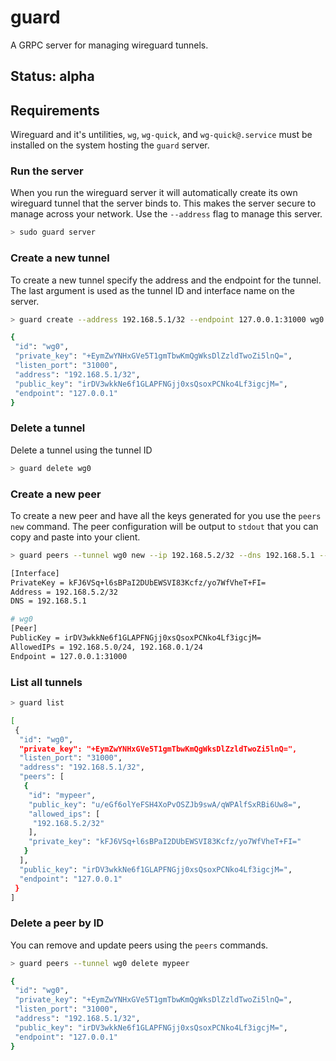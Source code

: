 # guard

A GRPC server for managing wireguard tunnels.

## Status: alpha

## Requirements

Wireguard and it's untilities, `wg`, `wg-quick`, and `wg-quick@.service` must be installed on the system hosting
the `guard` server.

### Run the server

When you run the wireguard server it will automatically create its own wireguard tunnel
that the server binds to.  This makes the server secure to manage across your network.
Use the `--address` flag to manage this server.

```bash
> sudo guard server
```

### Create a new tunnel


To create a new tunnel specify the address and the endpoint for the tunnel.
The last argument is used as the tunnel ID and interface name on the server.

```bash
> guard create --address 192.168.5.1/32 --endpoint 127.0.0.1:31000 wg0

{
 "id": "wg0",
 "private_key": "+EymZwYNHxGVe5T1gmTbwKmQgWksDlZzldTwoZi5lnQ=",
 "listen_port": "31000",
 "address": "192.168.5.1/32",
 "public_key": "irDV3wkkNe6f1GLAPFNGjj0xsQsoxPCNko4Lf3igcjM=",
 "endpoint": "127.0.0.1"
}
```

### Delete a tunnel

Delete a tunnel using the tunnel ID

```bash
> guard delete wg0
```

### Create a new peer

To create a new peer and have all the keys generated for you use the `peers new` command.
The peer configuration will be output to `stdout` that you can copy and paste into your client.

```bash
> guard peers --tunnel wg0 new --ip 192.168.5.2/32 --dns 192.168.5.1 --ips 192.168.5.0/24 --ips 192.168.0.1/24 mypeer

[Interface]
PrivateKey = kFJ6VSq+l6sBPaI2DUbEWSVI83Kcfz/yo7WfVheT+FI=
Address = 192.168.5.2/32
DNS = 192.168.5.1

# wg0
[Peer]
PublicKey = irDV3wkkNe6f1GLAPFNGjj0xsQsoxPCNko4Lf3igcjM=
AllowedIPs = 192.168.5.0/24, 192.168.0.1/24
Endpoint = 127.0.0.1:31000
```

### List all tunnels

```bash
> guard list

[
 {
  "id": "wg0",
  "private_key": "+EymZwYNHxGVe5T1gmTbwKmQgWksDlZzldTwoZi5lnQ=",
  "listen_port": "31000",
  "address": "192.168.5.1/32",
  "peers": [
   {
    "id": "mypeer",
    "public_key": "u/eGf6olYeFSH4XoPvOSZJb9swA/qWPAlfSxRBi6Uw8=",
    "allowed_ips": [
     "192.168.5.2/32"
    ],
    "private_key": "kFJ6VSq+l6sBPaI2DUbEWSVI83Kcfz/yo7WfVheT+FI="
   }
  ],
  "public_key": "irDV3wkkNe6f1GLAPFNGjj0xsQsoxPCNko4Lf3igcjM=",
  "endpoint": "127.0.0.1"
 }
]
```

### Delete a peer by ID

You can remove and update peers using the `peers` commands.

```bash
> guard peers --tunnel wg0 delete mypeer

{
 "id": "wg0",
 "private_key": "+EymZwYNHxGVe5T1gmTbwKmQgWksDlZzldTwoZi5lnQ=",
 "listen_port": "31000",
 "address": "192.168.5.1/32",
 "public_key": "irDV3wkkNe6f1GLAPFNGjj0xsQsoxPCNko4Lf3igcjM=",
 "endpoint": "127.0.0.1"
}
```
